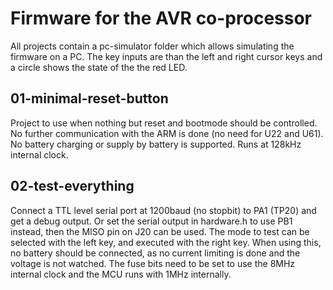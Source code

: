 # Firmware for the AVR co-processor #
All projects contain a pc-simulator folder which allows simulating the firmware on a PC.
The key inputs are than the left and right cursor keys and a circle shows the state of the the red LED.

## 01-minimal-reset-button ##
Project to use when nothing but reset and bootmode should be controlled.
No further communication with the ARM is done (no need for U22 and U61).
No battery charging or supply by battery is supported. Runs at 128kHz internal clock.

## 02-test-everything ##
Connect a TTL level serial port at 1200baud (no stopbit) to PA1 (TP20) and get a debug output.
Or set the serial output in hardware.h to use PB1 instead, then the MISO pin on J20 can be used.
The mode to test can be selected with the left key, and executed with the right key.
When using this, no battery should be connected, as no current limiting is done and
the voltage is not watched. The fuse bits need to be set to use the 8MHz internal clock
and the MCU runs with 1MHz internally.

